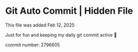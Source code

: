 # Git Auto Commit | Hidden File

This file was added Feb 12, 2025

Just for fun and keeping my daily git commit active 🤪

commit number: 2796605
